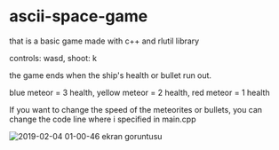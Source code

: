 # ascii-space-game

that is a basic game made with c++ and rlutil library

controls: wasd, shoot: k

the game ends when the ship's health or bullet run out.

blue meteor = 3 health,
yellow meteor = 2 health,
red meteor = 1 health

If you want to change the speed of the meteorites or bullets, you can change the code line where i specified in main.cpp

![2019-02-04 01-00-46 ekran goruntusu](https://user-images.githubusercontent.com/47246431/52183420-d8045700-2818-11e9-83d9-8634be814ab3.png)

